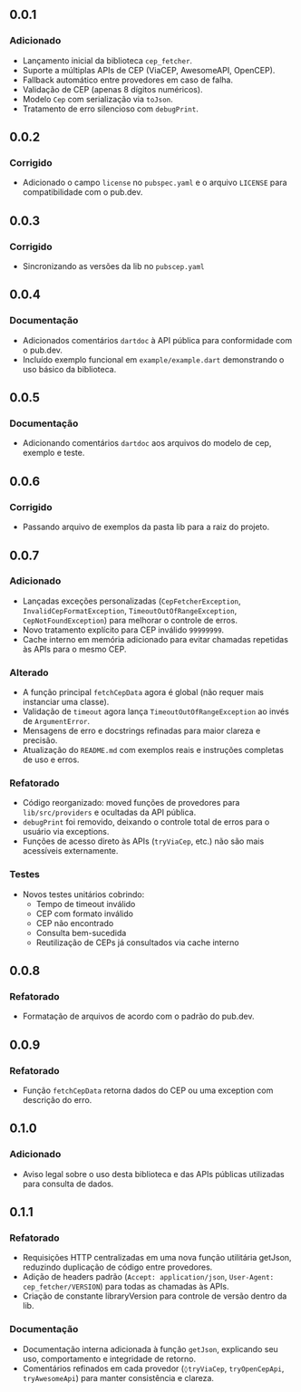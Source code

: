 ## 0.0.1

### Adicionado

- Lançamento inicial da biblioteca `cep_fetcher`.
- Suporte a múltiplas APIs de CEP (ViaCEP, AwesomeAPI, OpenCEP).
- Fallback automático entre provedores em caso de falha.
- Validação de CEP (apenas 8 dígitos numéricos).
- Modelo `Cep` com serialização via `toJson`.
- Tratamento de erro silencioso com `debugPrint`.

## 0.0.2

### Corrigido

- Adicionado o campo `license` no `pubspec.yaml` e o arquivo `LICENSE` para compatibilidade com o pub.dev.

## 0.0.3

### Corrigido

- Sincronizando as versões da lib no `pubscep.yaml`

## 0.0.4

### Documentação

- Adicionados comentários `dartdoc` à API pública para conformidade com o pub.dev.
- Incluído exemplo funcional em `example/example.dart` demonstrando o uso básico da biblioteca.

## 0.0.5

### Documentação

- Adicionando comentários `dartdoc` aos arquivos do modelo de cep, exemplo e teste.

## 0.0.6

### Corrigido

- Passando arquivo de exemplos da pasta lib para a raiz do projeto.

## 0.0.7

### Adicionado

- Lançadas exceções personalizadas (`CepFetcherException`, `InvalidCepFormatException`, `TimeoutOutOfRangeException`, `CepNotFoundException`) para melhorar o controle de erros.
- Novo tratamento explícito para CEP inválido `99999999`.
- Cache interno em memória adicionado para evitar chamadas repetidas às APIs para o mesmo CEP.

### Alterado

- A função principal `fetchCepData` agora é global (não requer mais instanciar uma classe).
- Validação de `timeout` agora lança `TimeoutOutOfRangeException` ao invés de `ArgumentError`.
- Mensagens de erro e docstrings refinadas para maior clareza e precisão.
- Atualização do `README.md` com exemplos reais e instruções completas de uso e erros.

### Refatorado

- Código reorganizado: moved funções de provedores para `lib/src/providers` e ocultadas da API pública.
- `debugPrint` foi removido, deixando o controle total de erros para o usuário via exceptions.
- Funções de acesso direto às APIs (`tryViaCep`, etc.) não são mais acessíveis externamente.

### Testes

- Novos testes unitários cobrindo:
  - Tempo de timeout inválido
  - CEP com formato inválido
  - CEP não encontrado
  - Consulta bem-sucedida
  - Reutilização de CEPs já consultados via cache interno

## 0.0.8

### Refatorado

- Formatação de arquivos de acordo com o padrão do pub.dev.

## 0.0.9

### Refatorado

- Função `fetchCepData` retorna dados do CEP ou uma exception com descrição do erro.

## 0.1.0

### Adicionado

- Aviso legal sobre o uso desta biblioteca e das APIs públicas utilizadas para consulta de dados.

## 0.1.1

### Refatorado

- Requisições HTTP centralizadas em uma nova função utilitária getJson, reduzindo duplicação de código entre provedores.
- Adição de headers padrão (`Accept: application/json`, `User-Agent: cep_fetcher/VERSION`) para todas as chamadas às APIs.
- Criação de constante libraryVersion para controle de versão dentro da lib.

### Documentação

- Documentação interna adicionada à função `getJson`, explicando seu uso, comportamento e integridade de retorno.
- Comentários refinados em cada provedor (`◊tryViaCep`, `tryOpenCepApi`, `tryAwesomeApi`) para manter consistência e clareza.
